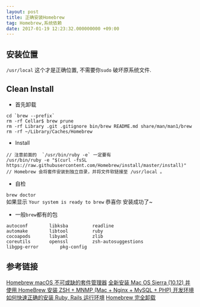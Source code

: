 ```yaml
---
layout: post
title: 正确安装Homebrew
tag: Homebrew,系统依赖
date: 2017-01-19 12:23:32.000000000 +09:00
---
```


## 安装位置

`/usr/local` 这个才是正确位置, 不需要你`sudo` 破坏原系统文件.

## Clean Install

* 首先卸载

```
cd `brew --prefix`
rm -rf Cellar$ brew prune
rm -rf Library .git .gitignore bin/brew README.md share/man/man1/brew
rm -rf ~/Library/Caches/Homebrew
```

* Install

```
// 注意前面的  `/usr/bin/ruby -e` 一定要有
/usr/bin/ruby -e "$(curl -fsSL https://raw.githubusercontent.com/Homebrew/install/master/install)"
// Homebrew 会将套件安装到独立目录，并将文件软链接至 /usr/local 。
```

* 自检

`brew doctor`  
如果显示 
`Your system is ready to brew`
恭喜你 安装成功了~

* 一般`brew`都有的包

```
autoconf		libksba			readline
automake		libtool			ruby
cocoapods		libyaml			zlib
coreutils		openssl			zsh-autosuggestions
libgpg-error		pkg-config
```


## 参考链接
[Homebrew macOS 不可或缺的套件管理器](http://brew.sh/index_zh-cn.html)
[全新安装 Mac OS Sierra (10.12) 并使用 HomeBrew 安装 ZSH + MNMP (Mac + Nginx + MySQL + PHP) 开发环境](https://laravel-china.org/topics/3129)
[如何快速正确的安装 Ruby, Rails 运行环境](https://ruby-china.org/wiki/install_ruby_guide)
[Homebrew 完全卸载](http://www.jianshu.com/p/18772092ee6b)



